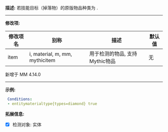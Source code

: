 **描述:** 若技能目标（掉落物）的原版物品种类为 .

---

**修改项:**

| 修改项名  | 别称           | 描述                      | 默认值 |
| --------- | -------------- | ------------------------- | --- |
| item | i, material, m, mm, mythicitem | 用于检测的物品, 支持Mythic物品 | 无 |

新增于 MM 4.14.0

---

**示例:**

```yaml
 Conditions:
 - entitymaterialtype{types=diamond} true
```

**拓展信息:**

- [x] 检测对象: 实体